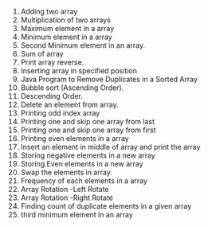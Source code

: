 1) Adding two array
2) Multiplication of two arrays
3) Maximum element in a array
4) Minimum element in a array
5) Second Minimum element in an array.
6) Sum of array
7) Print array reverse.
8) Inserting array in  specified position
9) Java Program to Remove Duplicates in a Sorted Array
10) Bubble sort (Ascending Order).
11) Descending Order.
12) Delete an element from array.
13) Printing odd index array
14) Printing one and skip one array from last
15) Printing one and skip one array from first
16) Printing even elements in a array
17) Insert an element in middle of array and print the array
18) Storing negative elements in a new array
19) Storing Even elements in a new array
20) Swap the elements in array.
21) Frequency of each elements in a array
22) Array Rotation -Left Rotate
23) Array Rotation -Right Rotate
24) Finding count of duplicate elements in a given array
25) third minimum element in an array
